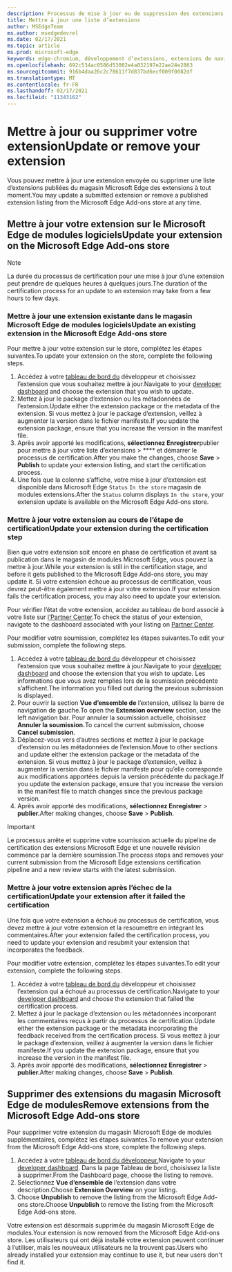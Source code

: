 ```yaml
---
description: Processus de mise à jour ou de suppression des extensions du magasin Microsoft Edge de modules.
title: Mettre à jour une liste d’extensions
author: MSEdgeTeam
ms.author: msedgedevrel
ms.date: 02/17/2021
ms.topic: article
ms.prod: microsoft-edge
keywords: edge-chromium, développement d’extensions, extensions de navigateur, extensions, extensions, centre de partenaires, développeur
ms.openlocfilehash: 692c534ac0586d53002e4a032197e22ae24e2863
ms.sourcegitcommit: 916b4daa26c2c78611f7d837bd6ecf009f0082df
ms.translationtype: MT
ms.contentlocale: fr-FR
ms.lasthandoff: 02/17/2021
ms.locfileid: "11343162"
---
```

# <span data-ttu-id="4434c-104">Mettre à jour ou supprimer votre extension</span><span class="sxs-lookup"><span data-stu-id="4434c-104">Update or remove your extension</span></span>  

<span data-ttu-id="4434c-105">Vous pouvez mettre à jour une extension envoyée ou supprimer une liste d’extensions publiées du magasin Microsoft Edge des extensions à tout moment.</span><span class="sxs-lookup"><span data-stu-id="4434c-105">You may update a submitted extension or remove a published extension listing from the Microsoft Edge Add-ons store at any time.</span></span>  

## <span data-ttu-id="4434c-106">Mettre à jour votre extension sur le Microsoft Edge de modules logiciels</span><span class="sxs-lookup"><span data-stu-id="4434c-106">Update your extension on the Microsoft Edge Add-ons store</span></span>  

> [!NOTE]
> <span data-ttu-id="4434c-107">La durée du processus de certification pour une mise à jour d’une extension peut prendre de quelques heures à quelques jours.</span><span class="sxs-lookup"><span data-stu-id="4434c-107">The duration of the certification process for an update to an extension may take from a few hours to few days.</span></span>  

### <span data-ttu-id="4434c-108">Mettre à jour une extension existante dans le magasin Microsoft Edge de modules logiciels</span><span class="sxs-lookup"><span data-stu-id="4434c-108">Update an existing extension in the Microsoft Edge Add-ons store</span></span>  

<span data-ttu-id="4434c-109">Pour mettre à jour votre extension sur le store, complétez les étapes suivantes.</span><span class="sxs-lookup"><span data-stu-id="4434c-109">To update your extension on the store, complete the following steps.</span></span>  

1.  <span data-ttu-id="4434c-110">Accédez à votre [tableau de bord du][MicrosoftPartnerCenter] développeur et choisissez l’extension que vous souhaitez mettre à jour.</span><span class="sxs-lookup"><span data-stu-id="4434c-110">Navigate to your [developer dashboard][MicrosoftPartnerCenter] and choose the extension that you wish to update.</span></span>  
1.  <span data-ttu-id="4434c-111">Mettez à jour le package d’extension ou les métadonnées de l’extension.</span><span class="sxs-lookup"><span data-stu-id="4434c-111">Update either the extension package or the metadata of the extension.</span></span>  <span data-ttu-id="4434c-112">Si vous mettez à jour le package d’extension, veillez à augmenter la version dans le fichier manifeste.</span><span class="sxs-lookup"><span data-stu-id="4434c-112">If you update the extension package, ensure that you increase the version in the manifest file.</span></span>  
1.  <span data-ttu-id="4434c-113">Après avoir apporté les modifications, **sélectionnez Enregistrer**publier pour mettre à jour votre liste d’extensions  >  \*\*\*\* et démarrer le processus de certification.</span><span class="sxs-lookup"><span data-stu-id="4434c-113">After you make the changes, choose **Save** > **Publish** to update your extension listing, and start the certification process.</span></span>  
1.  <span data-ttu-id="4434c-114">Une fois que la colonne s’affiche, votre mise à jour d’extension est disponible dans Microsoft Edge `Status` `In the store` magasin de modules extensions.</span><span class="sxs-lookup"><span data-stu-id="4434c-114">After the `Status` column displays `In the store`, your extension update is available on the Microsoft Edge Add-ons store.</span></span>  
    
### <span data-ttu-id="4434c-115">Mettre à jour votre extension au cours de l’étape de certification</span><span class="sxs-lookup"><span data-stu-id="4434c-115">Update your extension during the certification step</span></span>  

<span data-ttu-id="4434c-116">Bien que votre extension soit encore en phase de certification et avant sa publication dans le magasin de modules Microsoft Edge, vous pouvez la mettre à jour.</span><span class="sxs-lookup"><span data-stu-id="4434c-116">While your extension is still in the certification stage, and before it gets published to the Microsoft Edge Add-ons store, you may update it.</span></span> <span data-ttu-id="4434c-117">Si votre extension échoue au processus de certification, vous devrez peut-être également mettre à jour votre extension.</span><span class="sxs-lookup"><span data-stu-id="4434c-117">If your extension fails the certification process, you may also need to update your extension.</span></span>    

<span data-ttu-id="4434c-118">Pour vérifier l’état de votre extension, accédez au tableau de bord associé à votre liste sur [l’Partner Center][MicrosoftPartnerCenter].</span><span class="sxs-lookup"><span data-stu-id="4434c-118">To check the status of your extension, navigate to the dashboard associated with your listing on [Partner Center][MicrosoftPartnerCenter].</span></span>  

<span data-ttu-id="4434c-119">Pour modifier votre soumission, complétez les étapes suivantes.</span><span class="sxs-lookup"><span data-stu-id="4434c-119">To edit your submission, complete the following steps.</span></span>  

1.  <span data-ttu-id="4434c-120">Accédez à votre [tableau de bord du][MicrosoftPartnerCenter] développeur et choisissez l’extension que vous souhaitez mettre à jour.</span><span class="sxs-lookup"><span data-stu-id="4434c-120">Navigate to your [developer dashboard][MicrosoftPartnerCenter] and choose the extension that you wish to update.</span></span>  <span data-ttu-id="4434c-121">Les informations que vous avez remplies lors de la soumission précédente s’affichent.</span><span class="sxs-lookup"><span data-stu-id="4434c-121">The information you filled out during the previous submission is displayed.</span></span>  
1.  <span data-ttu-id="4434c-122">Pour ouvrir la section **Vue d’ensemble de** l’extension, utilisez la barre de navigation de gauche.</span><span class="sxs-lookup"><span data-stu-id="4434c-122">To open the **Extension overview** section, use the left navigation bar.</span></span>  <span data-ttu-id="4434c-123">Pour annuler la soumission actuelle, choisissez **Annuler la soumission.**</span><span class="sxs-lookup"><span data-stu-id="4434c-123">To cancel the current submission, choose **Cancel submission**.</span></span>  
1.  <span data-ttu-id="4434c-124">Déplacez-vous vers d’autres sections et mettez à jour le package d’extension ou les métadonnées de l’extension.</span><span class="sxs-lookup"><span data-stu-id="4434c-124">Move to other sections and update either the extension package or the metadata of the extension.</span></span>  <span data-ttu-id="4434c-125">Si vous mettez à jour le package d’extension, veillez à augmenter la version dans le fichier manifeste pour qu’elle corresponde aux modifications apportées depuis la version précédente du package.</span><span class="sxs-lookup"><span data-stu-id="4434c-125">If you update the extension package, ensure that you increase the version in the manifest file to match changes since the previous package version.</span></span>  
1.  <span data-ttu-id="4434c-126">Après avoir apporté des modifications, **sélectionnez Enregistrer**  >  **publier.**</span><span class="sxs-lookup"><span data-stu-id="4434c-126">After making changes, choose **Save** > **Publish**.</span></span>  
    
> [!IMPORTANT]
> <span data-ttu-id="4434c-127">Le processus arrête et supprime votre soumission actuelle du pipeline de certification des extensions Microsoft Edge et une nouvelle révision commence par la dernière soumission.</span><span class="sxs-lookup"><span data-stu-id="4434c-127">The process stops and removes your current submission from the Microsoft Edge extensions certification pipeline and a new review starts with the latest submission.</span></span>  

### <span data-ttu-id="4434c-128">Mettre à jour votre extension après l’échec de la certification</span><span class="sxs-lookup"><span data-stu-id="4434c-128">Update your extension after it failed the certification</span></span>  

<span data-ttu-id="4434c-129">Une fois que votre extension a échoué au processus de certification, vous devez mettre à jour votre extension et la resoumettre en intégrant les commentaires.</span><span class="sxs-lookup"><span data-stu-id="4434c-129">After your extension failed the certification process, you need to update your extension and resubmit your extension that incorporates the feedback.</span></span>  

<span data-ttu-id="4434c-130">Pour modifier votre extension, complétez les étapes suivantes.</span><span class="sxs-lookup"><span data-stu-id="4434c-130">To edit your extension, complete the following steps.</span></span>  

1.  <span data-ttu-id="4434c-131">Accédez à votre [tableau de bord du][MicrosoftPartnerCenter] développeur et choisissez l’extension qui a échoué au processus de certification.</span><span class="sxs-lookup"><span data-stu-id="4434c-131">Navigate to your [developer dashboard][MicrosoftPartnerCenter] and choose the extension that failed the certification process.</span></span>  
1.  <span data-ttu-id="4434c-132">Mettez à jour le package d’extension ou les métadonnées incorporant les commentaires reçus à partir du processus de certification.</span><span class="sxs-lookup"><span data-stu-id="4434c-132">Update either the extension package or the metadata incorporating the feedback received from the certification process.</span></span>  <span data-ttu-id="4434c-133">Si vous mettez à jour le package d’extension, veillez à augmenter la version dans le fichier manifeste.</span><span class="sxs-lookup"><span data-stu-id="4434c-133">If you update the extension package, ensure that you increase the version in the manifest file.</span></span>  
1.  <span data-ttu-id="4434c-134">Après avoir apporté des modifications, **sélectionnez Enregistrer**  >  **publier.**</span><span class="sxs-lookup"><span data-stu-id="4434c-134">After making changes, choose **Save** > **Publish**.</span></span>  
    
## <span data-ttu-id="4434c-135">Supprimer des extensions du magasin Microsoft Edge de modules</span><span class="sxs-lookup"><span data-stu-id="4434c-135">Remove extensions from the Microsoft Edge Add-ons store</span></span>  

<span data-ttu-id="4434c-136">Pour supprimer votre extension du magasin Microsoft Edge de modules supplémentaires, complétez les étapes suivantes.</span><span class="sxs-lookup"><span data-stu-id="4434c-136">To remove your extension from the Microsoft Edge Add-ons store, complete the following steps.</span></span>  

1.  <span data-ttu-id="4434c-137">Accédez à votre [tableau de bord du développeur.][MicrosoftPartnerCenter]</span><span class="sxs-lookup"><span data-stu-id="4434c-137">Navigate to your [developer dashboard][MicrosoftPartnerCenter].</span></span>  <span data-ttu-id="4434c-138">Dans la page Tableau de bord, choisissez la liste à supprimer.</span><span class="sxs-lookup"><span data-stu-id="4434c-138">From the Dashboard page, choose the listing to remove.</span></span>  
1.  <span data-ttu-id="4434c-139">Sélectionnez **Vue d’ensemble de** l’extension dans votre description.</span><span class="sxs-lookup"><span data-stu-id="4434c-139">Choose **Extension Overview** on your listing.</span></span>  
1.  <span data-ttu-id="4434c-140">Choose **Unpublish** to remove the listing from the Microsoft Edge Add-ons store.</span><span class="sxs-lookup"><span data-stu-id="4434c-140">Choose **Unpublish** to remove the listing from the Microsoft Edge Add-ons store.</span></span>  
    
<span data-ttu-id="4434c-141">Votre extension est désormais supprimée du magasin Microsoft Edge de modules.</span><span class="sxs-lookup"><span data-stu-id="4434c-141">Your extension is now removed from the Microsoft Edge Add-ons store.</span></span>  <span data-ttu-id="4434c-142">Les utilisateurs qui ont déjà installé votre extension peuvent continuer à l’utiliser, mais les nouveaux utilisateurs ne la trouvent pas.</span><span class="sxs-lookup"><span data-stu-id="4434c-142">Users who already installed your extension may continue to use it, but new users don't find it.</span></span>  

<!-- links -->  

[MicrosoftPartnerCenter]: https://partner.microsoft.com/dashboard/microsoftedge/public/login?ref=dd "Partner Center"  
